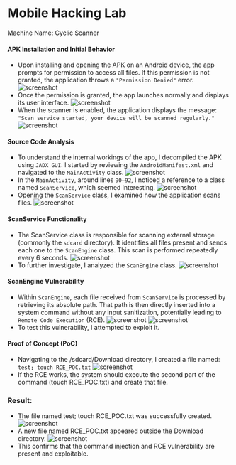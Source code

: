 # Mobile Hacking Lab
Machine Name: Cyclic Scanner

#### APK Installation and Initial Behavior
- Upon installing and opening the APK on an Android device, the app prompts for permission to access all files. If this permission is not granted, the application throws a `"Permission Denied"` error.
![screenshot](https://imgur.com/XVZxdGP.png)
- Once the permission is granted, the app launches normally and displays its user interface.
![screenshot](https://imgur.com/8u1pFIo.png)
- When the scanner is enabled, the application displays the message:
`"Scan service started, your device will be scanned regularly."`
![screenshot](https://imgur.com/lvUU46F.png)

#### Source Code Analysis
- To understand the internal workings of the app, I decompiled the APK using `JADX GUI`. I started by reviewing the `AndroidManifest.xml` and navigated to the `MainActivity` class.
![screenshot](https://imgur.com/eEhxYje.png)
- In the `MainActivity`, around lines `90–92`, I noticed a reference to a class named `ScanService`, which seemed interesting.
![screenshot](https://imgur.com/vxYK5Ad.png)
- Opening the `ScanService` class, I examined how the application scans files.
![screenshot](https://imgur.com/VUO6G8f.png)

#### ScanService Functionality
- The ScanService class is responsible for scanning external storage (commonly the `sdcard` directory). It identifies all files present and sends each one to the `ScanEngine` class. This scan is performed repeatedly every 6 seconds.
![screenshot](https://imgur.com/VUO6G8f.png)
- To further investigate, I analyzed the `ScanEngine` class.
![screenshot](https://imgur.com/KiwRVzf.png)

#### ScanEngine Vulnerability
- Within `ScanEngine`, each file received from `ScanService` is processed by retrieving its absolute path. That path is then directly inserted into a system command without any input sanitization, potentially leading to `Remote Code Execution` (RCE).
![screenshot](https://imgur.com/3V7XVMa.png)
![screenshot](https://imgur.com/hwEe3ch.png)
- To test this vulnerability, I attempted to exploit it.

#### Proof of Concept (PoC)
- Navigating to the /sdcard/Download directory, I created a file named:
`test; touch RCE_POC.txt`
![screenshot](https://imgur.com/421w1Dv.png)
- If the RCE works, the system should execute the second part of the command (touch RCE_POC.txt) and create that file.
### Result:
- The file named test; touch RCE_POC.txt was successfully created.
![screenshot](https://imgur.com/wX3Gqxm.png)
- A new file named RCE_POC.txt appeared outside the Download directory.
![screenshot](https://imgur.com/GqMxo4I.png)
- This confirms that the command injection and RCE vulnerability are present and exploitable.